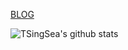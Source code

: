<p>
  <a href="https://www.tsingsea.com">BLOG</a>
</p>

![TSingSea's github stats](https://github-readme-stats.vercel.app/api?username=ssooenftzero&show_icons=true&theme=cobalt)
